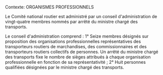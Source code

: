 Contexte: ORGANISMES PROFESSIONNELS

Le Comité national routier est administré par un conseil d'administration de vingt-quatre membres nommés par arrêté du ministre chargé des transports.

Le conseil d'administration comprend : 1° Seize membres désignés sur proposition des organisations professionnelles représentatives des transporteurs routiers de marchandises, des commissionnaires et des transporteurs routiers collectifs de personnes. Un arrêté du ministre chargé des transports fixe le nombre de sièges attribués à chaque organisation professionnelle en fonction de sa représentativité ; 2° Huit personnes qualifiées désignées par le ministre chargé des transports.